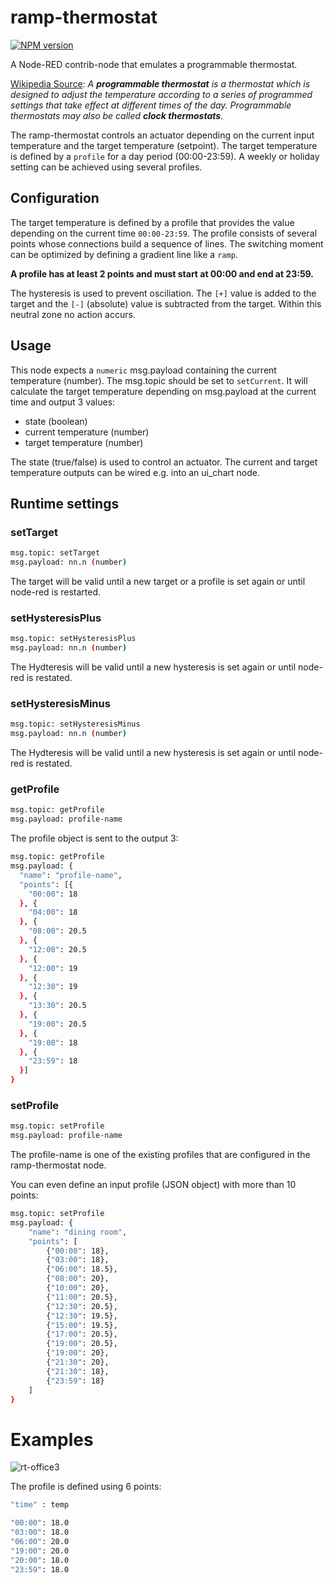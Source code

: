 # ramp-thermostat

[![NPM version][npm-image]][npm-url]

[npm-image]: http://img.shields.io/npm/v/node-red-contrib-ramp-thermostat.svg
[npm-url]: https://npmjs.org/package/node-red-contrib-ramp-thermostat

A Node-RED contrib-node that emulates a programmable thermostat.

[Wikipedia Source](https://en.wikipedia.org/wiki/Programmable_thermostat): *A **programmable thermostat** is a thermostat which is designed to adjust the temperature according to a series of programmed settings that take effect at different times of the day. Programmable thermostats may also be called **clock thermostats**.*

The ramp-thermostat controls an actuator depending on the current input temperature and the target temperature (setpoint).
The target temperature is defined by a `profile` for a day period (00:00-23:59). A weekly or holiday setting can be achieved using several profiles.

## Configuration

The target temperature is defined by a profile that provides the value depending on the current time `00:00-23:59`. The profile consists of several points whose connections build a sequence of lines. The switching moment can be optimized by defining a gradient line like a `ramp`.

**A profile has at least 2 points and must start at 00:00 and end at 23:59.**

The hysteresis is used to prevent osciliation. The `[+]` value is added to the target and the `[-]` (absolute) value is subtracted from the target. Within this neutral zone no action accurs.

## Usage

This node expects a `numeric` msg.payload containing the current temperature (number). The msg.topic should be set to `setCurrent`. It will calculate the target temperature depending on msg.payload at the current time and output 3 values:

* state (boolean)
* current temperature (number)
* target temperature (number)

The state (true/false) is used to control an actuator. The current and target temperature outputs can be wired e.g. into an ui_chart node.

## Runtime settings

### setTarget

```sh
msg.topic: setTarget
msg.payload: nn.n (number)
```
The target will be valid until a new target or a profile is set again or until node-red is restarted.

### setHysteresisPlus

```sh
msg.topic: setHysteresisPlus
msg.payload: nn.n (number)
```
The Hydteresis will be valid until a new hysteresis is set again or until node-red is restated.

### setHysteresisMinus

```sh
msg.topic: setHysteresisMinus
msg.payload: nn.n (number)
```
The Hydteresis will be valid until a new hysteresis is set again or until node-red is restated.

### getProfile

```sh
msg.topic: getProfile
msg.payload: profile-name
```

The profile object is sent to the output 3:

```sh
msg.topic: getProfile
msg.payload: {
  "name": "profile-name",
  "points": [{
    "00:00": 18
  }, {
    "04:00": 18
  }, {
    "08:00": 20.5
  }, {
    "12:00": 20.5
  }, {
    "12:00": 19
  }, {
    "12:30": 19
  }, {
    "13:30": 20.5
  }, {
    "19:00": 20.5
  }, {
    "19:00": 18
  }, {
    "23:59": 18
  }]
}
``` 

### setProfile

```sh
msg.topic: setProfile
msg.payload: profile-name
```

The profile-name is one of the existing profiles that are configured in the ramp-thermostat node.

You can even define an input profile (JSON object) with more than 10 points:

```sh
msg.topic: setProfile
msg.payload: {
    "name": "dining room",
    "points": [
        {"00:00": 18},
        {"03:00": 18},
        {"06:00": 18.5},
        {"08:00": 20},
        {"10:00": 20},
        {"11:00": 20.5},
        {"12:30": 20.5},
        {"12:30": 19.5},
        {"15:00": 19.5},
        {"17:00": 20.5},
        {"19:00": 20.5},
        {"19:00": 20},
        {"21:30": 20},
        {"21:30": 18},
        {"23:59": 18}
    ]
}
```

# Examples

![rt-office3](https://user-images.githubusercontent.com/5056710/48859523-8c681280-edbe-11e8-93f9-54dd0fb9524c.png)

The profile is defined using 6 points:

```sh
"time" : temp

"00:00": 18.0
"03:00": 18.0
"06:00": 20.0
"19:00": 20.0
"20:00": 18.0
"23:59": 18.0
```
